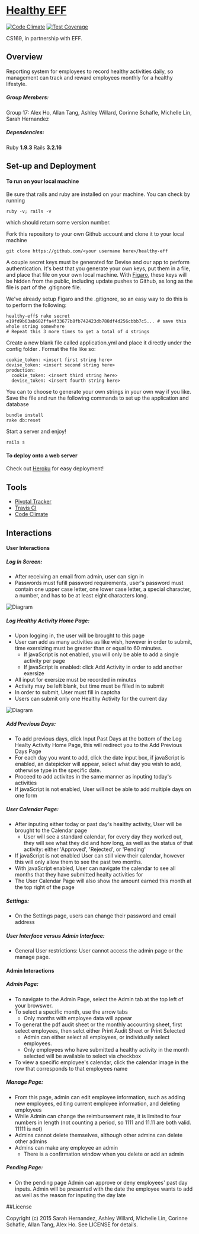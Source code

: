 # [Healthy EFF](https://healthy-eff-169.herokuapp.com)
[![Code Climate](https://codeclimate.com/github/ashleywillard/healthy-eff/badges/gpa.svg)](https://codeclimate.com/github/ashleywillard/healthy-eff)
[![Test Coverage](https://codeclimate.com/github/ashleywillard/healthy-eff/badges/coverage.svg)](https://codeclimate.com/github/ashleywillard/healthy-eff)

CS169, in partnership with EFF.

## Overview
Reporting system for employees to record healthy activities daily, so management can track and reward employees monthly for a healthy lifestyle.

##### Group Members:
Group 17: Alex Ho, Allan Tang, Ashley Willard, Corinne Schafle, Michelle Lin, Sarah Hernandez

##### Dependencies: 
Ruby **1.9.3**
Rails **3.2.16**

## Set-up and Deployment

#### To run on your local machine

Be sure that rails and ruby are installed on your machine. You can check by running
```
ruby -v; rails -v
```
which should return some version number.

Fork this repository to your own Github account and clone it to your local machine
```
git clone https://github.com/<your username here>/healthy-eff
```

A couple secret keys must be generated for Devise and our app to perform authentication. It's best that you generate your own keys, put them in a file, and place that file on your own local machine. With [Figaro](https://github.com/laserlemon/figaro), these keys will be hidden from the public, including update pushes to Github, as long as the file is part of the .gitignore file. 

We've already setup Figaro and the .gitignore, so an easy way to do this is to perform the following:

```
healthy-eff$ rake secret
e19fd9b63ab682ffa4f33677b8fb742423db788df4d256cbbb7c5... # save this whole string somewhere
# Repeat this 3 more times to get a total of 4 strings
```

Create a new blank file called application.yml and place it directly under the config folder . Format the file like so:
```
cookie_token: <insert first string here>
devise_token: <insert second string here>
production: 
  cookie_token: <insert third string here>
  devise_token: <insert fourth string here>
```
You can to choose to generate your own strings in your own way if you like. 
Save the file and run the following commands to set up the application and database
```
bundle install
rake db:reset
```
Start a server and enjoy!
``` 
rails s
```

#### To deploy onto a web server
Check out [Heroku](https://www.heroku.com/) for easy deployment!

## Tools
* [Pivotal Tracker](https://www.pivotaltracker.com/n/projects/1282358)
* [Travis CI](https://travis-ci.org/ashleywillard/healthy-eff)
* [Code Climate](https://codeclimate.com/github/ashleywillard/healthy-eff)



## Interactions

#### User Interactions

##### Log In Screen:
* After receiving an email from admin, user can sign in
* Passwords must fufill password requirements, user's password must contain one upper case letter, one lower case letter, a special character, a number, and has to be at least eight characters long. 

![Diagram](http://i.imgur.com/NkxC1PY.png)

##### Log Healthy Activity Home Page:
* Upon logging in, the user will be brought to this page 
* User can add as many activities as like wish, however in order to submit, time exersizing must be greater than or equal to 60 minutes. 
  * If javaScript is not enabled, you will only be able to add a single activity per page 
  * If javaScript is enabled: click Add Activity in order to add another exersize 
* All input for exersize must be recorded in minutes
* Activity may be left blank, but time must be filled in to submit
* In order to submit, User must fill in captcha
* Users can submit only one Healthy Activity for the current day

![Diagram](http://i.imgur.com/FJvH28c.png)

##### Add Previous Days:
* To add previous days, click Input Past Days at the bottom of the Log Healty Activity Home Page, this will redirect you to the Add Previous Days Page
* For each day you want to add, click the date input box, if javaScript is enabled, an datepicker will appear, select what day you wish to add, otherwise type in the specific date.
* Proceed to add activites in the same manner as inputing today's activities
* If javaScript is not enabled, User will not be able to add multiple days on one form

##### User Calendar Page:
* After inputing either today or past day's healthy activity, User will be brought to the Calendar page
  * User will see a standard calendar, for every day they worked out, they will see what they did and how long, as well as the status of that activity: either 'Approved', 'Rejected', or 'Pending'
* If javaScript is not enabled User can still view their calendar, however this will only allow them to see the past two months. 
* With javaScript enabled, User can navigate the calendar to see all months that they have submitted healty activities for
* The User Calendar Page will also show the amount earned this month at the top right of the page

##### Settings: 
* On the Settings page, users can change their password and email address

##### User Interface versus Admin Interface:

* General User restrictions: User cannot access the admin page or the manage page.

#### Admin Interactions

##### Admin Page:
* To navigate to the Admin Page, select the Admin tab at the top left of your browswer. 
* To select a specific month, use the arrow tabs
  * Only months with employee data will appear 
* To generat the pdf audit sheet or the monthly accounting sheet, first select employees, then selct either Print Audit Sheet or Print Selected
  * Admin can either select all employees, or individually select employees.  
  * Only employees who have submitted a healthy activity in the month selected will be available to select via checkbox
* To view a specific employee's calendar, click the calendar image in the row that corresponds to that employees name

##### Manage Page: 
* From this page, admin can edit employee information, such as adding new employees, editing current employee information, and deleting employees
* While Admin can change the reimbursement rate, it is limited to four numbers in length (not counting a period, so 1111 and 11.11 are both valid. 11111 is not)
* Admins cannot delete themselves, although other admins can delete other admins 
* Admins can make any employee an admin
  * There is a confirmation window when you delete or add an admin

##### Pending Page:
* On the pending page Admin can approve or deny employees' past day inputs. Admin will be presented with the date the employee wants to add as well as the reason for inputing the day late  

##License


Copyright (c) 2015 Sarah Hernandez, Ashley Willard, Michelle Lin, Corinne Schafle, Allan Tang, Alex Ho. See LICENSE for details.
